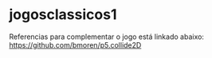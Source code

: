 # jogosclassicos1

Referencias para complementar o jogo está linkado abaixo:
https://github.com/bmoren/p5.collide2D
